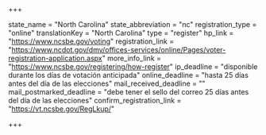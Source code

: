 +++

state_name = "North Carolina"
state_abbreviation = "nc"
registration_type = "online"
translationKey = "North Carolina"
type = "register"
hp_link = "https://www.ncsbe.gov/voting"
registration_link = "https://www.ncdot.gov/dmv/offices-services/online/Pages/voter-registration-application.aspx"
more_info_link = "https://www.ncsbe.gov/registering/how-register"
ip_deadline = "disponible durante los días de votación anticipada"
online_deadline = "hasta 25 días antes del día de las elecciones"
mail_received_deadline = ""
mail_postmarked_deadline = "debe tener el sello del correo 25 días antes del día de las elecciones"
confirm_registration_link = "https://vt.ncsbe.gov/RegLkup/"

+++